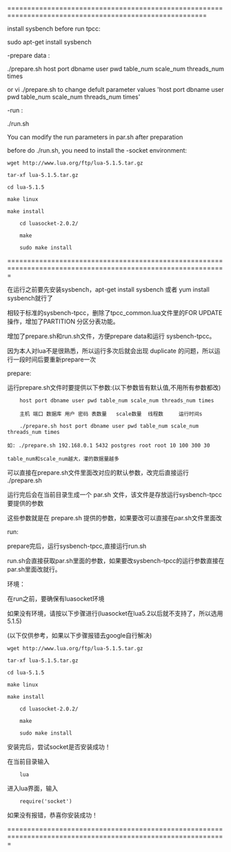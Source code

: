 ========================================================================================================

install sysbench before run tpcc:

sudo apt-get install sysbench

-prepare data :

./prepare.sh host port dbname user pwd table_num scale_num threads_num times

or vi ./prepare.sh to change defult parameter values 'host port dbname user pwd table_num scale_num threads_num times'

-run :

./run.sh 

You can modify the run parameters in par.sh after preparation

before do ./run.sh, you need to install the -socket environment:

	wget http://www.lua.org/ftp/lua-5.1.5.tar.gz

	tar-xf lua-5.1.5.tar.gz

	cd lua-5.1.5

	make linux

	make install

        cd luasocket-2.0.2/

        make

        sudo make install

=============================================================================================================

在运行之前要先安装sysbench，apt-get install sysbench 或者 yum install sysbench就行了

相较于标准的sysbench-tpcc，删除了tpcc_common.lua文件里的FOR UPDATE操作，增加了PARTITION 分区分表功能。

增加了prepare.sh和run.sh文件，方便prepare data和运行 sysbench-tpcc。

因为本人对lua不是很熟悉，所以运行多次后就会出现 duplicate 的问题，所以运行一段时间后要重新prepare一次

prepare:

运行prepare.sh文件时要提供以下参数:(以下参数皆有默认值,不用所有参数都改)

        host port dbname user pwd table_num scale_num threads_num times

        主机 端口 数据库 用户 密码 表数量   scale数量  线程数     运行时间s

        ./prepare.sh host port dbname user pwd table_num scale_num threads_num times
	
	如: ./prepare.sh 192.168.0.1 5432 postgres root root 10 100 300 30
	
	table_num和scale_num越大，灌的数据量越多

可以直接在prepare.sh文件里面改对应的默认参数，改完后直接运行 ./prepare.sh

运行完后会在当前目录生成一个 par.sh 文件，该文件是存放运行sysbench-tpcc要提供的参数

这些参数就是在 prepare.sh 提供的参数，如果要改可以直接在par.sh文件里面改

run:

prepare完后，运行sysbench-tpcc,直接运行run.sh

run.sh会直接获取par.sh里面的参数，如果要改sysbench-tpcc的运行参数直接在par.sh里面改就行。

环境：

在run之前，要确保有luasocket环境

如果没有环境，请按以下步骤进行(luasocket在lua5.2以后就不支持了，所以选用5.1.5)

(以下仅供参考，如果以下步骤报错去google自行解决)

	wget http://www.lua.org/ftp/lua-5.1.5.tar.gz

	tar-xf lua-5.1.5.tar.gz

	cd lua-5.1.5

	make linux

	make install

        cd luasocket-2.0.2/

        make

        sudo make install

安装完后，尝试socket是否安装成功！

在当前目录输入

        lua

进入lua界面，输入

        require('socket')

如果没有报错，恭喜你安装成功！

=============================================================================================================

